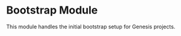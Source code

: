 # Bootstrap Module

This module handles the initial bootstrap setup for Genesis projects.

<!-- BEGIN_TF_DOCS -->
<!-- END_TF_DOCS -->
